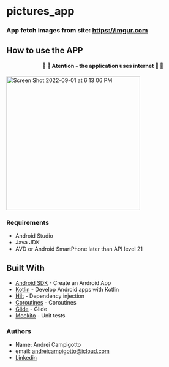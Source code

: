 # pictures_app 
### App fetch images from site: https://imgur.com

## How to use the APP
<h4 align="center"> 
	🚧 🚨  Atention - the application uses internet 🚨 🚧 
</h4>

<img width="349" alt="Screen Shot 2022-09-01 at 6 13 06 PM" src="https://user-images.githubusercontent.com/38699529/188014223-451c1958-5985-436e-8c42-5e0fb6629682.png">

### Requirements 
- Android Studio
- Java JDK
- AVD or Android SmartPhone later than API level 21


## Built With
- [Android SDK](https://developer.android.com/) - Create an Android App
- [Kotlin](https://developer.android.com/kotlin) - Develop Android apps with Kotlin
- [Hilt](https://dagger.dev/hilt) - Dependency injection
- [Coroutines](https://kotlinlang.org/docs/coroutines-overview.html) - Coroutines
- [Glide](https://github.com/bumptech/glide) - Glide 
- [Mockito](https://site.mockito.org) - Unit tests

### Authors
- Name: Andrei Campigotto
- email: andreicampigotto@icloud.com
- [Linkedin](https://www.linkedin.com/in/andrei-campigotto/)
